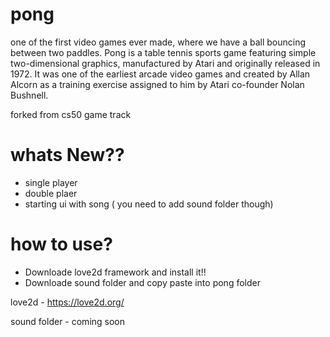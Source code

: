 # pong
one of the first video games ever made, where we have a ball bouncing between two paddles.
Pong is a table tennis sports game featuring simple two-dimensional graphics, manufactured by Atari
and originally released in 1972. It was one of the earliest arcade video games
and created by Allan Alcorn as a training exercise assigned to him by Atari co-founder Nolan Bushnell.

forked from cs50 game track
# whats New??
* single player
* double plaer
* starting ui with song ( you need to add sound folder though)

# how to use?
* Downloade love2d framework and install it!!
* Downloade sound folder and copy paste into pong folder

love2d - https://love2d.org/

sound folder - coming soon
